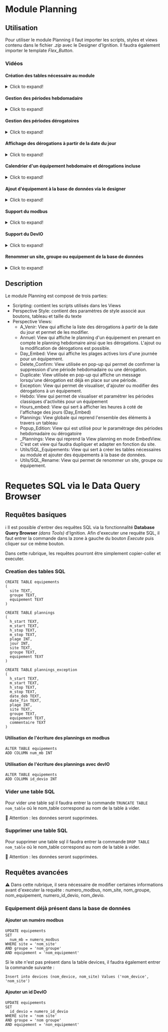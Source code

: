 # Module Planning
  
## Utilisation

Pour utiliser le module Planning il faut importer les scripts, styles et views contenu dans le fichier *.zip* avec le Designer d'Ignition.
Il faudra également importer le template *Flex_Button*.

### Vidéos

#### Création des tables nécessaire au module

<details>
  <summary>Click to expand!</summary>
  
https://user-images.githubusercontent.com/63802082/150345005-dd2fc0a9-25aa-4913-8854-8a191e148907.mp4
</details>

#### Gestion des périodes hebdomadaire

<details>
  <summary>Click to expand!</summary>
  
https://user-images.githubusercontent.com/63802082/150344332-7faa6eb8-4d89-4d6f-a0b2-29742ecd091d.mp4
</details>
  
#### Gestion des périodes dérogatoires

<details>
  <summary>Click to expand!</summary>
  
https://user-images.githubusercontent.com/63802082/150344326-624fe8cd-4e76-4039-b987-cd480e5c9841.mp4
</details>
  
#### Affichage des dérogations à partir de la date du jour

<details>
  <summary>Click to expand!</summary>
  
https://user-images.githubusercontent.com/63802082/150345084-883b4b93-c51c-4bb5-bfa9-76b7321c5255.mp4
</details>
  
#### Calendrier d'un équipement hebdomaire et dérogations incluse

<details>
  <summary>Click to expand!</summary>  
  
https://user-images.githubusercontent.com/63802082/150345081-449a76e8-ad3d-4ceb-ad48-4af0efa60abc.mp4
</details>
  
#### Ajout d'équipement à la base de données via le designer

<details>
  <summary>Click to expand!</summary> 
  
https://user-images.githubusercontent.com/63802082/150344393-eebf482c-6e4e-4235-b1e7-98a80f526751.mp4
</details>
  
#### Support du modbus

<details>
  <summary>Click to expand!</summary>  
  
https://user-images.githubusercontent.com/63802082/150344544-d8168138-0776-4a53-ac22-685d04c65bdd.mp4
</details>
  
#### Support du DevIO

<details>
  <summary>Click to expand!</summary>  
  
https://user-images.githubusercontent.com/63802082/150345114-515b82d2-5b53-4a55-82bd-82394e51aa87.mp4
</details>
  
#### Renommer un site, groupe ou equipement de la base de données

<details>
  <summary>Click to expand!</summary>  
  
https://user-images.githubusercontent.com/63802082/150344689-a37235e3-a399-4cf8-a542-ca458b707809.mp4
</details>
  
## Description

Le module Planning est composé de trois parties:

* Scripting: contient les scripts utilisés dans les Views
* Perspective Style: contient des paramètres de style associé aux boutons, tableau et taille du texte
* Perspective Views: 
  - A_Venir: View qui affiche la liste des dérogations à partir de la date du jour et permet de les modifier.
  - Annuel: View qui affiche le planning d'un équipement en prenant en compte le planning hebdomaire ainsi que les dérogations. L'ajout ou la modification de dérogations est possible.
  - Day_Embed: View qui affiche les plages actives lors d'une journée pour un équipement.
  - Delete_Confirm: View utilisée en pop-up qui permet de confirmer la suppression d'une période hebdomadaire ou une dérogation.
  - Duplicate: View utilisée en pop-up qui affiche un message lorsqu'une dérogation est déjà en place sur une période.
  - Exception: View qui permet de visualiser, d'ajouter ou modifier des dérogations à un équipement.
  - Hebdo: View qui permet de visualiser et paramétrer les périodes classiques d'activités pour un équipement
  - Hours_embed: View qui sert à afficher les heures à coté de l'affichage des jours (Day_Embed)
  - Plannings: View globale qui reprend l'ensemble des éléments à travers un tableau
  - Popup_Edition: View qui est utilisé pour le paramétrage des périodes hebdomadaire ou dérogatoire
  - _Plannings: View qui reprend la View planning en mode EmbedView. C'est cet view qui faudra dupliquer et adapter en fonction du site.
  - Utils/SQL_Equipements: View qui sert à créer les tables nécessaires au module et ajouter des équipements à la base de données.
  - Utils/SQL_Rename: View qui permet de renommer un site, groupe ou équipement.

# Requetes SQL via le Data Query Browser

## Requêtes basiques

ℹ️ Il est possible d'entrer des requêtes SQL via la fonctionnalité **Database Query Browser** *(dans Tools)* d'Ignition. Afin d'executer une requête SQL, il faut entrer la commande dans la zone à gauche du bouton *Execute* puis cliquer sur ce même bouton.

Dans cette rubrique, les requêtes pourront être simplement copier-coller et executer.

### Creation des tables SQL

```
CREATE TABLE equipements
(
  site TEXT,
  groupe TEXT,
  equipement TEXT
)
```

```
CREATE TABLE plannings
(
  h_start TEXT,
  m_start TEXT,
  h_stop TEXT,
  m_stop TEXT,
  plage INT,
  jour INT,
  site TEXT,
  groupe TEXT,
  equipement TEXT
)
```

```
CREATE TABLE plannings_exception
(
  h_start TEXT,
  m_start TEXT,
  h_stop TEXT,
  m_stop TEXT,
  date_deb TEXT,
  date_fin TEXT,
  plage INT,
  site TEXT,
  groupe TEXT,
  equipement TEXT,
  commentaire TEXT
)
```

#### Utilisation de l'écriture des plannings en modbus

```
ALTER TABLE equipements
ADD COLUMN num_mb INT
```

#### Utilisation de l'écriture des plannings avec devIO

```
ALTER TABLE equipements
ADD COLUMN id_devio INT
```

### Vider une table SQL

Pour vider une table sql il faudra entrer la commande `TRUNCATE TABLE nom_table` où le nom_table correspond au nom de la table à vider.

🚨 Attention : les données seront supprimées.

### Supprimer une table SQL

Pour supprimer une table sql il faudra entrer la commande `DROP TABLE nom_table` où le nom_table correspond au nom de la table à vider.

🚨 Attention : les données seront supprimées.

## Requêtes avancées

⚠️ Dans cette rubrique, il sera nécessaire de modifier certaines informations avant d'executer la requête : numero_modbus, nom_site, nom_groupe, nom_equipement, numero_id_devio, nom_devio.

### Equipement déjà présent dans la base de données

#### Ajouter un numéro modbus 

```
UPDATE equipements 
SET 
  num_mb = numero_modbus
WHERE site = 'nom_site'
AND groupe = 'nom_groupe'
AND equipement = 'nom_equipement'
```

Si le site n'est pas présent dans la table devices, il faudra également entrer la commande suivante : 
```
Insert into devices (nom_device, nom_site) Values ('nom_device', 'nom_site')
```

#### Ajouter un id DevIO

```
UPDATE equipements 
SET 
  id_devio = numero_id_devio
WHERE site = 'nom site'
AND groupe = 'nom groupe'
AND equipement = 'non_equipement'
```

